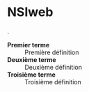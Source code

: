 # NSIweb
.
<dl>
<dt><b>Premier terme</b></dt>
<dd>Première définition</dd>
<dt><b>Deuxième terme</b></dt>
<dd>Deuxième définition</dd>
<dt><b>Troisième terme</b></dt>
<dd>Troisième définition</dd>
</dl>
